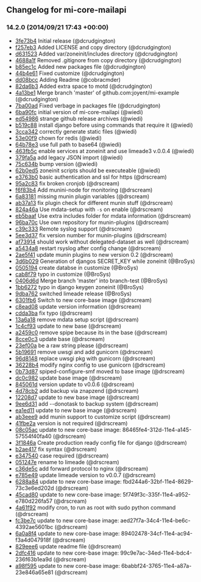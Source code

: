 ## Changelog for mi-core-mailapi

### 14.2.0 (2014/09/21 17:43 +00:00)

- [3fe73b4](https://github.com/skylime/mi-core-mailapi/commit/3fe73b4e91d6b85f38c4f1b40893d731f2156ac0) Initial release (@dcrudgington)
- [f257eb3](https://github.com/skylime/mi-core-mailapi/commit/f257eb37c85ba5064d7780b282408e950d3cd34d) Added LICENSE and copy directory (@dcrudgington)
- [d631523](https://github.com/skylime/mi-core-mailapi/commit/d6315237ff15b5d07a9dd1cc1dc3e0e55fe84414) Added var/zoneinit/includes directory (@dcrudgington)
- [4688a1f](https://github.com/skylime/mi-core-mailapi/commit/4688a1f405b65ff625a1506562a3544e1f8187f3) Removed .gitignore from copy directory (@dcrudgington)
- [b85ec1c](https://github.com/skylime/mi-core-mailapi/commit/b85ec1c9ec55582f177782360cb1d350ef8dc1f5) Added new packages file (@dcrudgington)
- [44b4e61](https://github.com/skylime/mi-core-mailapi/commit/44b4e61fbcb51ff98307525da592818a2e8dd335) Fixed customize (@dcrudgington)
- [dd08bcc](https://github.com/skylime/mi-core-mailapi/commit/dd08bcca66779dfb8fd4c705c78de953a6b054f4) Adding Readme (@cobracmder)
- [82da6b3](https://github.com/skylime/mi-core-mailapi/commit/82da6b3bcdc401835ca9fa9c5d93b4053d9093b9) Added extra space to motd (@dcrudgington)
- [4a13be1](https://github.com/skylime/mi-core-mailapi/commit/4a13be16f18d7d5d430027229dae509421693807) Merge branch 'master' of github.com:joyent/mi-example (@dcrudgington)
- [7ba00ad](https://github.com/skylime/mi-core-mailapi/commit/7ba00ad09715c7e8f551cbe5caa95fb025115324) Fixed verbage in packages file (@dcrudgington)
- [6ba90fc](https://github.com/skylime/mi-core-mailapi/commit/6ba90fcaa1ca08fcab0a7546306b633c74d275ae) initial version of mi-core-mailapi (@wiedi)
- [ed54986](https://github.com/skylime/mi-core-mailapi/commit/ed549864f199dab2e282678fcd32833f312bd283) strange github release archives (@wiedi)
- [b519c88](https://github.com/skylime/mi-core-mailapi/commit/b519c88a4e33aea9ccfd2f3c3eea20b35b386ba9) install django before using commands that require it (@wiedi)
- [3cca342](https://github.com/skylime/mi-core-mailapi/commit/3cca342a8da8df73cb2aae0a26ac2d4d6cad886f) correctly generate static files (@wiedi)
- [53e00f9](https://github.com/skylime/mi-core-mailapi/commit/53e00f9e027858ea984e5c9e010a364c8531d5e5) chown for redis (@wiedi)
- [64b78e3](https://github.com/skylime/mi-core-mailapi/commit/64b78e30bdfe324f54aa82dbb9e7034de3506cd1) use full path to base64 (@wiedi)
- [463fb5c](https://github.com/skylime/mi-core-mailapi/commit/463fb5c2f3794d825131d9ca42ba84e4faa66bfd) enable services at zoneinit and use limeade3 v.0.0.4 (@wiedi)
- [379fa5a](https://github.com/skylime/mi-core-mailapi/commit/379fa5abe69061c7b94f6f07ac43440f9cee533f) add legacy JSON import (@wiedi)
- [75c634b](https://github.com/skylime/mi-core-mailapi/commit/75c634b45a7a8cf24651f85dfd52a1b7ba7c55af) bump version (@wiedi)
- [62b0ed5](https://github.com/skylime/mi-core-mailapi/commit/62b0ed54a75289be88dd7cf46a00c7d8e65f514c) zoneinit scripts should be executeable (@wiedi)
- [e3763b0](https://github.com/skylime/mi-core-mailapi/commit/e3763b06b33725a49db8981fbb0cae615f10b6d1) basic authentication and ssl for https (@drscream)
- [95a2c83](https://github.com/skylime/mi-core-mailapi/commit/95a2c8374d1076d31aaba4f6a2cfc9b5b9602e2a) fix broken cronjob (@drscream)
- [f6f83b4](https://github.com/skylime/mi-core-mailapi/commit/f6f83b47a4ca0d6ada14a4a54c0d263801b4cd46) Add munini-node for monitoring (@drscream)
- [6a83181](https://github.com/skylime/mi-core-mailapi/commit/6a83181869091ac75dfe3b41643cf3d2c90d0dbc) missing munin plugin variables (@drscream)
- [ab37a13](https://github.com/skylime/mi-core-mailapi/commit/ab37a139f72ad539211958c8bd2b677dcb621c21) fix plugin check for different munin stuff (@drscream)
- [824a46a](https://github.com/skylime/mi-core-mailapi/commit/824a46af9c988b2f48d60d480e5922b4b3b4040c) Use mdata-setup with `-s` on enable (@drscream)
- [eb5baaf](https://github.com/skylime/mi-core-mailapi/commit/eb5baaf2c4661f43d065e5f4a2d9683baee79464) Use extra includes folder for mdata information (@drscream)
- [96ba70c](https://github.com/skylime/mi-core-mailapi/commit/96ba70c6bc23f10cedc79a2f8ee63ed2f41043e6) Use own repository for munin-plugins (@drscream)
- [c39c333](https://github.com/skylime/mi-core-mailapi/commit/c39c3338cdc1b35e95124d1865ab2da08f09c4c8) Remote syslog support (@drscream)
- [5ee3d37](https://github.com/skylime/mi-core-mailapi/commit/5ee3d3775644b16a7b0e22cb3d7ba6a2232260dd) fix version number for munin-plugins (@drscream)
- [af73914](https://github.com/skylime/mi-core-mailapi/commit/af739143e67bc092e0ab654cd4471495be9d915c) should work without delegated-dataset as well (@drscream)
- [a5434a8](https://github.com/skylime/mi-core-mailapi/commit/a5434a8830c75362d06ad24855e1463fafc1bd4b) restart rsyslog after config change (@drscream)
- [2ae5f41](https://github.com/skylime/mi-core-mailapi/commit/2ae5f419e1b1dbe79df231f6aa354a405a604c95) update munin plugins to new version 0.2 (@drscream)
- [3d6b029](https://github.com/skylime/mi-core-mailapi/commit/3d6b02937b25f44a841c85331ea67e581462c2cb) Generation of djangos SECRET_KEY while zoneinit (@BroSys)
- [0505194](https://github.com/skylime/mi-core-mailapi/commit/0505194b6f477a439425260d1747237e7ce7bca5) create databse in customize (@BroSys)
- [cab8f79](https://github.com/skylime/mi-core-mailapi/commit/cab8f79eab1d9e1430f5645bc76e7c5356ce9ce8) typo in customize (@BroSys)
- [0406d6d](https://github.com/skylime/mi-core-mailapi/commit/0406d6d1edc75df31db32158f41788ff842e94e8) Merge branch 'master' into branch-test (@BroSys)
- [1bb6272](https://github.com/skylime/mi-core-mailapi/commit/1bb6272610a0f646c06b14b4e1068e10b609cc42) typo in django keygen zoneinit (@BroSys)
- [9dba762](https://github.com/skylime/mi-core-mailapi/commit/9dba762493d19b25abd306127c5466b523d4b2e8) switched limeade release (@BroSys)
- [6301fb6](https://github.com/skylime/mi-core-mailapi/commit/6301fb6304003440c24208472c348e25c39b6084) Switch to new core-base image (@drscream)
- [c8ead08](https://github.com/skylime/mi-core-mailapi/commit/c8ead08f1f354cb1c86bce07afd328206ddef8d4) update version information (@drscream)
- [cdda3ba](https://github.com/skylime/mi-core-mailapi/commit/cdda3ba5c1981aea3b65d1d135dd1debec7a268c) fix typo (@drscream)
- [13a6a18](https://github.com/skylime/mi-core-mailapi/commit/13a6a18710758e861ee6b1d7f00333affee593dc) remove mdata setup script (@drscream)
- [1c4cf93](https://github.com/skylime/mi-core-mailapi/commit/1c4cf935d72a3dc3843d58a81336843977a5d7b5) update to new base (@drscream)
- [a2459c0](https://github.com/skylime/mi-core-mailapi/commit/a2459c00df96074fc1b0c2c5099ee4350e630643) remove spipe because its in the base (@drscream)
- [8cce0c3](https://github.com/skylime/mi-core-mailapi/commit/8cce0c387d9c828196e3944e949264476cf4df6d) update base (@drscream)
- [23ef00a](https://github.com/skylime/mi-core-mailapi/commit/23ef00a026551b9d53feb18a6757cdecfced5c47) be a raw string please (@drscream)
- [5b19691](https://github.com/skylime/mi-core-mailapi/commit/5b19691a01044961f75cb317f7453a5ba2ae2b2b) remove uwsgi and add gunicorn (@drscream)
- [96d8148](https://github.com/skylime/mi-core-mailapi/commit/96d8148c21c401b8a31e3e6dcbdce01f5e71239b) replace uwsgi pkg with gunicorn (@drscream)
- [36228b4](https://github.com/skylime/mi-core-mailapi/commit/36228b48f9dec76e8f1967267ac759bed2bdbfa3) modify nginx config to use gunicorn (@drscream)
- [0b73d87](https://github.com/skylime/mi-core-mailapi/commit/0b73d872e846c2d8f382225f7a95b513a95b2633) spiped-configure-smf moved to base image (@drscream)
- [dc0c982](https://github.com/skylime/mi-core-mailapi/commit/dc0c982712740ca2a70783ddd811421187c6940c) update base image (@drscream)
- [845061d](https://github.com/skylime/mi-core-mailapi/commit/845061d2f84cdb28895b978cf872916bceddd090) version update to v0.0.6 (@drscream)
- [4d78cb2](https://github.com/skylime/mi-core-mailapi/commit/4d78cb2fe65f28208d386ba1195217c98ddf8736) add backup via znapzend (@drscream)
- [12208d7](https://github.com/skylime/mi-core-mailapi/commit/12208d7ef585c3f282adf55c05910074c52b2001) update to new base image (@drscream)
- [9ee6d31](https://github.com/skylime/mi-core-mailapi/commit/9ee6d3115c9d8a64672a134485b58c30d9a5dc10) add --donotask to backup system (@drscream)
- [ea1ed11](https://github.com/skylime/mi-core-mailapi/commit/ea1ed11794066b25eb887e51f61f2e7cb6abdb48) update to new base image (@drscream)
- [ab3eee9](https://github.com/skylime/mi-core-mailapi/commit/ab3eee930e9dd064e85b38ef2d64132ca18ad051) add munin support to customize script (@drscream)
- [41fbe2a](https://github.com/skylime/mi-core-mailapi/commit/41fbe2ab6adf580da3058ebdb7387edc6b35b957) version is not required (@drscream)
- [08c05ac](https://github.com/skylime/mi-core-mailapi/commit/08c05ac82b96db6106845e225cc5a83c19d85600) update to new core-base image: 86465fe4-312d-11e4-a145-57554f40fa40 (@drscream)
- [3f1846a](https://github.com/skylime/mi-core-mailapi/commit/3f1846a3315a73c9e3d7187779d172671f2e26ee) Create production ready config file for django (@drscream)
- [b2ae417](https://github.com/skylime/mi-core-mailapi/commit/b2ae41708095867994dc8668c78f511e9138d2a1) fix syntax (@drscream)
- [e347540](https://github.com/skylime/mi-core-mailapi/commit/e347540aa60501098dcb048db549e8103855c277) case required (@drscream)
- [051247e](https://github.com/skylime/mi-core-mailapi/commit/051247e84298f7870efbaafe17159e1375379e66) rename to limeade (@drscream)
- [c36de5c](https://github.com/skylime/mi-core-mailapi/commit/c36de5cfdc17051bc640a5fb1f1c49e3010622b9) add forward protocol to nginx (@drscream)
- [e785e49](https://github.com/skylime/mi-core-mailapi/commit/e785e49d2ad93e77a49a12fb9de615a8de31f5c9) update limeade version to v0.0.7 (@drscream)
- [6288a84](https://github.com/skylime/mi-core-mailapi/commit/6288a84d08dd880adf73a84ea958cc1c0296ac1b) update to new core-base image: fbd244a6-32bf-11e4-8629-73c3e6ed202d (@drscream)
- [45cad80](https://github.com/skylime/mi-core-mailapi/commit/45cad80107c18c92a87609abf0beb8a2fca6cbb3) update to new core-base image: 5f749f3c-335f-11e4-a952-e780d226fa57 (@drscream)
- [4a61f92](https://github.com/skylime/mi-core-mailapi/commit/4a61f92a3ae05495be757d26cf0ab0b48716e817) modify cron, to run as root with sudo python command (@drscream)
- [fc3be7c](https://github.com/skylime/mi-core-mailapi/commit/fc3be7c18423ad9c891e4253a3781fcebde6bada) update to new core-base image: aed27f7a-34c4-11e4-be6c-4392ae5601bc (@drscream)
- [6a0a8f4](https://github.com/skylime/mi-core-mailapi/commit/6a0a8f45e0bbb45601ef8d4ab10638eaeb216d60) update to new core-base image: 89402478-34cf-11e4-ac94-f3a4d047918f (@drscream)
- [829eee6](https://github.com/skylime/mi-core-mailapi/commit/829eee6d0018c8bf9c1751e9b46bc79a67c12188) update readme file (@drscream)
- [2dfc416](https://github.com/skylime/mi-core-mailapi/commit/2dfc41638bce2ad6fc61a84ad270203dcfabc7dd) update to new core-base image: 99c9e7ac-34ed-11e4-bdc4-236f63b1ea9d (@drscream)
- [a98f595](https://github.com/skylime/mi-core-mailapi/commit/a98f595f4ebe6585982b96349d4ba70aa7ee9245) update to new core-base image: 6babbf24-3765-11e4-a87a-23e846a65e81 (@drscream)
